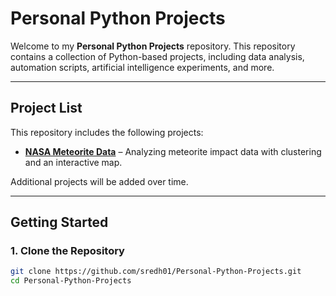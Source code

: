 # Personal Python Projects  

Welcome to my **Personal Python Projects** repository. This repository contains a collection of Python-based projects, including data analysis, automation scripts, artificial intelligence experiments, and more.

---

## Project List  

This repository includes the following projects:  

- **[NASA Meteorite Data](./NASA-meteorite-data/)** – Analyzing meteorite impact data with clustering and an interactive map.   

Additional projects will be added over time.  

---

## Getting Started  

### 1. Clone the Repository  
```bash
git clone https://github.com/sredh01/Personal-Python-Projects.git
cd Personal-Python-Projects
```

